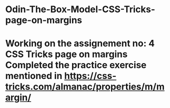 # Odin-The-Box-Model-CSS-Tricks-page-on-margins
Working on the assignement no: 4 CSS Tricks page on margins
Completed the practice exercise mentioned in https://css-tricks.com/almanac/properties/m/margin/
================================================================================================
